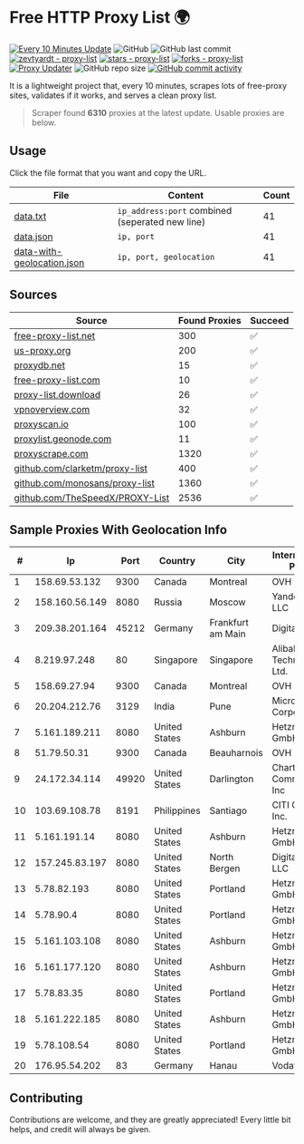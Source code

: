
# Free HTTP Proxy List 🌍

[![Every 10 Minutes Update](https://github.com/mertguvencli/http-proxy-list/actions/workflows/main.yml/badge.svg?branch=main)](https://github.com/mertguvencli/http-proxy-list/actions/workflows/main.yml)
![GitHub](https://img.shields.io/github/license/mertguvencli/http-proxy-list)
![GitHub last commit](https://img.shields.io/github/last-commit/mertguvencli/http-proxy-list)
[![zevtyardt - proxy-list](https://img.shields.io/static/v1?label=zevtyardt&message=proxy-list&color=blue&logo=github)](https://github.com/zevtyardt/proxy-list "Go to GitHub repo")
[![stars - proxy-list](https://img.shields.io/github/stars/zevtyardt/proxy-list?style=social)](https://github.com/zevtyardt/proxy-list)
[![forks - proxy-list](https://img.shields.io/github/forks/zevtyardt/proxy-list?style=social)](https://github.com/zevtyardt/proxy-list)
[![Proxy Updater](https://github.com/zevtyardt/proxy-list/workflows/Proxy%20Updater/badge.svg)](https://github.com/zevtyardt/proxy-list/actions?query=workflow:"Proxy+Updater")
![GitHub repo size](https://img.shields.io/github/repo-size/zevtyardt/proxy-list)
[![GitHub commit activity](https://img.shields.io/github/commit-activity/m/zevtyardt/proxy-list?logo=commits)](https://github.com/zevtyardt/proxy-list/commits/main)

It is a lightweight project that, every 10 minutes, scrapes lots of free-proxy sites, validates if it works, and serves a clean proxy list.

> Scraper found **6310** proxies at the latest update. Usable proxies are below.

## Usage

Click the file format that you want and copy the URL.

|File|Content|Count|
|----|-------|-----|
|[data.txt](https://raw.githubusercontent.com/mertguvencli/http-proxy-list/main/proxy-list/data.txt)|`ip_address:port` combined (seperated new line)|41|
|[data.json](https://raw.githubusercontent.com/mertguvencli/http-proxy-list/main/proxy-list/data.json)|`ip, port`|41|
|[data-with-geolocation.json](https://raw.githubusercontent.com/mertguvencli/http-proxy-list/main/proxy-list/data-with-geolocation.json)|`ip, port, geolocation`|41|

## Sources

|Source|Found Proxies|Succeed|
|------|-------------|-------|
|[free-proxy-list.net](https://free-proxy-list.net)|300|✅|
|[us-proxy.org](https://www.us-proxy.org)|200|✅|
|[proxydb.net](http://proxydb.net)|15|✅|
|[free-proxy-list.com](https://free-proxy-list.com/?page=&port=&type%5B%5D=http&type%5B%5D=https&up_time=0&search=Search)|10|✅|
|[proxy-list.download](https://www.proxy-list.download/HTTP)|26|✅|
|[vpnoverview.com](https://vpnoverview.com/privacy/anonymous-browsing/free-proxy-servers)|32|✅|
|[proxyscan.io](https://www.proxyscan.io)|100|✅|
|[proxylist.geonode.com](https://proxylist.geonode.com/api/proxy-list?limit=300&page=1&sort_by=lastChecked&sort_type=desc&protocols=http,https)|11|✅|
|[proxyscrape.com](https://api.proxyscrape.com/v2/?request=displayproxies&protocol=http&timeout=10000&country=all&ssl=all&anonymity=all)|1320|✅|
|[github.com/clarketm/proxy-list](https://raw.githubusercontent.com/clarketm/proxy-list/master/proxy-list-raw.txt)|400|✅|
|[github.com/monosans/proxy-list](https://raw.githubusercontent.com/monosans/proxy-list/main/proxies/http.txt)|1360|✅|
|[github.com/TheSpeedX/PROXY-List](https://raw.githubusercontent.com/TheSpeedX/PROXY-List/master/http.txt)|2536|✅|


## Sample Proxies With Geolocation Info

|#|Ip|Port|Country|City|Internet Service Provider|
|-|--|----|-------|----|-------------------------|
|1|158.69.53.132|9300|Canada|Montreal|OVH SAS|
|2|158.160.56.149|8080|Russia|Moscow|Yandex.Cloud LLC|
|3|209.38.201.164|45212|Germany|Frankfurt am Main|DigitalOcean|
|4|8.219.97.248|80|Singapore|Singapore|Alibaba (US) Technology Co., Ltd.|
|5|158.69.27.94|9300|Canada|Montreal|OVH SAS|
|6|20.204.212.76|3129|India|Pune|Microsoft Corporation|
|7|5.161.189.211|8080|United States|Ashburn|Hetzner Online GmbH|
|8|51.79.50.31|9300|Canada|Beauharnois|OVH SAS|
|9|24.172.34.114|49920|United States|Darlington|Charter Communications Inc|
|10|103.69.108.78|8191|Philippines|Santiago|CITI Cableworld Inc.|
|11|5.161.191.14|8080|United States|Ashburn|Hetzner Online GmbH|
|12|157.245.83.197|8080|United States|North Bergen|DigitalOcean, LLC|
|13|5.78.82.193|8080|United States|Portland|Hetzner Online GmbH|
|14|5.78.90.4|8080|United States|Portland|Hetzner Online GmbH|
|15|5.161.103.108|8080|United States|Ashburn|Hetzner Online GmbH|
|16|5.161.177.120|8080|United States|Ashburn|Hetzner Online GmbH|
|17|5.78.83.35|8080|United States|Portland|Hetzner Online GmbH|
|18|5.161.222.185|8080|United States|Ashburn|Hetzner Online GmbH|
|19|5.78.108.54|8080|United States|Portland|Hetzner Online GmbH|
|20|176.95.54.202|83|Germany|Hanau|Vodafone GmbH|



## Contributing

Contributions are welcome, and they are greatly appreciated! Every
little bit helps, and credit will always be given.

